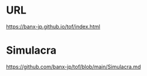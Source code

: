 # URL
https://banx-jp.github.io/tof/index.html

# Simulacra
https://github.com/banx-jp/tof/blob/main/Simulacra.md

